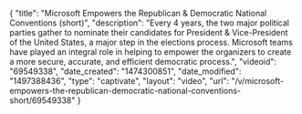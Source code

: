 {
    "title": "Microsoft Empowers the Republican & Democratic National Conventions (short)",
    "description": "Every 4 years, the two major political parties gather to nominate their candidates for President & Vice-President of the United States, a major step in the elections process. Microsoft teams have played an integral role in helping to empower the organizers to create a more secure, accurate, and efficient democratic process.",
    "videoid": "69549338",
    "date_created": "1474300851",
    "date_modified": "1497388436",
    "type": "captivate",
    "layout": "video",
    "url": "\/v\/microsoft-empowers-the-republican-democratic-national-conventions-short\/69549338"
}